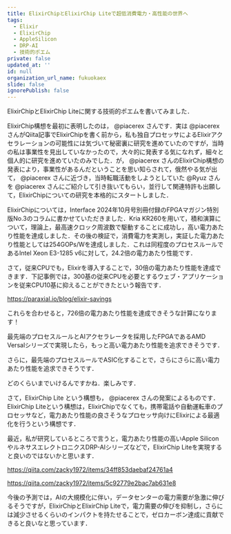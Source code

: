 ```yaml
---
title: ElixirChipとElixirChip Liteで超低消費電力・高性能の世界へ
tags:
  - Elixir
  - ElixirChip
  - AppleSilicon
  - DRP-AI
  - 技術的ポエム
private: false
updated_at: ''
id: null
organization_url_name: fukuokaex
slide: false
ignorePublish: false
---
```

ElixirChipとElixirChip Liteに関する技術的ポエムを書いてみました．

ElixirChip構想を最初に表明したのは， @piacerex さんです．実は @piacerex さんがQiita記事でElixirChipを書く前から，私も独自プロセッサによるElixirアクセラレーションの可能性には気づいて秘密裏に研究を進めていたのですが，当時の私は事業性を見出していなかったので，大々的に発表する気になれず，細々と個人的に研究を進めていたのみでした．が， @piacerex さんのElixirChip構想の発表により，事業性があるんだということを思い知らされて，俄然やる気が出て， @piacerex さんに近づき，当時転職活動をしようとしていた @Ryuz さんを @piacerex さんにご紹介して引き抜いてもらい，並行して関連特許も出願して，ElixirChipについての研究を本格的にスタートしました．

ElixirChipについては，Interface 2024年10月号別冊付録のFPGAマガジン特別版No.3のコラムに書かせていただきました．Kria KR260を用いて，積和演算について，理論上，最高速クロック周波数で駆動することに成功し，高い電力あたり性能を達成しました．その後の検証で，消費電力を実測し，実証した電力あたり性能としては254GOPs/Wを達成しました．これは同程度のプロセスルールであるIntel Xeon E3-1285 v6に対して，24.2倍の電力あたり性能です．

さて，従来CPUでも，Elixirを導入することで，30倍の電力あたり性能を達成できます．下記事例では，300基の従来CPUを必要とするウェブ・アプリケーションを従来CPU10基に抑えることができたという報告です．

https://paraxial.io/blog/elixir-savings

これらを合わせると，726倍の電力あたり性能を達成できそうな計算になります！

最先端のプロセスルールとAIアクセラレータを採用したFPGAであるAMD Versalシリーズで実現したら，もっと高い電力あたり性能を追求できそうです．

さらに，最先端のプロセスルールでASIC化することで，さらにさらに高い電力あたり性能を追求できそうです．

どのくらいまでいけるんですかね．楽しみです．

さて，ElixirChip Lite という構想も， @piacerex さんの発案によるものです．ElixirChip Liteという構想は，ElixirChipでなくても，携帯電話や自動運転車のプロセッサなど，電力あたり性能の良さそうなプロセッサ向けにElixirによる最適化を行うという構想です．

最近，私が研究しているところで言うと，電力あたり性能の高いApple SiliconやルネサスエレクトロニクスDRP-AIシリーズなどで，ElixirChip Liteを実現すると良いのではないかと思います．

https://qiita.com/zacky1972/items/34ff853daebaf24761a4

https://qiita.com/zacky1972/items/5c92779e2bac7ab631e8

今後の予測では，AIの大規模化に伴い，データセンターの電力需要が急激に伸びるそうですが，ElixirChipとElixirChip Liteで，電力需要の伸びを抑制し，さらには減少させるくらいのインパクトを持たせることで，ゼロカーボン達成に貢献できると良いなと思っています．